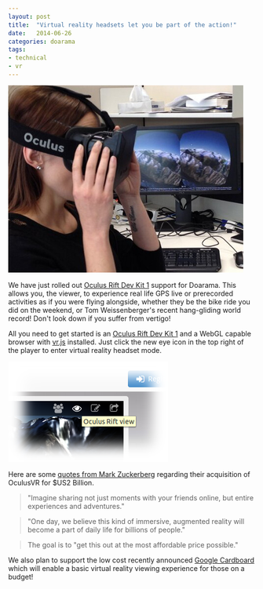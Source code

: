 ```yaml
---
layout: post
title:  "Virtual reality headsets let you be part of the action!"
date:   2014-06-26
categories: doarama
tags:
- technical
- vr
---
```


![Oculus](/assets/2014-06-26-oculus.jpg)

[]()We have just rolled out [Oculus Rift Dev Kit 1](http://www.oculusvr.com) support for Doarama.
This allows you, the viewer, to experience real life GPS live or prerecorded activities as if you were flying alongside,
whether they be the bike ride you did on the weekend, or Tom Weissenberger's recent hang-gliding world record!  Don't look down if you suffer from vertigo!

All you need to get started is an [Oculus Rift Dev Kit 1](http://www.oculusvr.com) and a WebGL capable browser with [vr.js](https://github.com/benvanik/vr.js/tree/master) installed.
Just click the new eye icon in the top right of the player to enter virtual reality headset mode.

![Oculus Toggle](/assets/2014-06-26-oculus-toggle.png)

Here are some [quotes from Mark Zuckerberg](https://www.facebook.com/zuck/posts/10101319050523971) regarding their acquisition of OculusVR for $US2 Billion.

> "Imagine sharing not just moments with your friends online, but entire experiences and adventures."

> "One day, we believe this kind of immersive, augmented reality will become a part of daily life for billions of people."

> The goal is to "get this out at the most affordable price possible."

We also plan to support the low cost recently announced [Google Cardboard](https://developers.google.com/cardboard/)
which will enable a basic virtual reality viewing experience for those on a budget!
